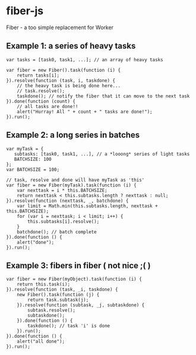 # fiber-js
Fiber - a too simple replacement for Worker

## Example 1: a series of heavy tasks

    var tasks = [task0, task1, ...]; // an array of heavy tasks
  
    var fiber = new Fiber().task(function (i) {
        return tasks[i];
    }).resolve(function (task, i, taskdone) {
        // the heavy task is being done here...
        // task.resolve();
        taskdone(); // notify the fiber that it can move to the next task
    }).done(function (count) {
        // all tasks are done!!
        alert("Hurray! All " + count + " tasks are done!");
    }).run();

## Example 2: a long series in batches

    var myTask = {
       subtasks: [task0, task1, ...], // a *looong* series of light tasks
       BATCHSIZE: 100
    };
    var BATCHSIZE = 100;
    
    // task, resolve and done will have myTask as 'this'
    var fiber = new Fiber(myTask).task(function (i) {
        var nexttask = i * this.BATCHSIZE;
        return nexttask < this.subtasks.length ? nexttask : null;
    }).resolve(function (nexttask, _, batchdone) {
        var limit = Math.min(this.subtasks.length, nexttask + this.BATCHSIZE);
        for (var i = nexttask; i < limit; i++) {
            this.subtasks[i].resolve();
        }
        batchdone(); // batch complete
    }).done(function () {
        alert("done");
    }).run();

## Example 3: fibers in fiber ( not nice ;( )

    var fiber = new Fiber(myObject).task(function (i) {
        return this.task(i);
    }).resolve(function (task, _i, taskdone) {
        new Fiber().task(function (j) {
            return task.subtask(j);   
        }).resolve(function (subtask, _j, subtaskdone) {
            subtask.resolve();
            subtaskdone();
        }).done(function () {
            taskdone(); // task 'i' is done
        }).run();
    }).done(function () {
        alert("all done");
    }).run();
